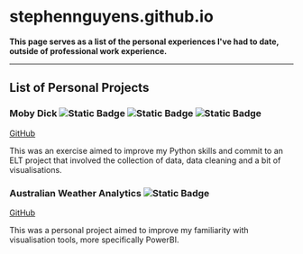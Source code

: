 # stephennguyens.github.io

**This page serves as a list of the personal experiences I've had to date, outside of professional work experience.**

---
## List of Personal Projects
### Moby Dick  ![Static Badge](https://img.shields.io/badge/Python-purple) ![Static Badge](https://img.shields.io/badge/SQL-orange) ![Static Badge](https://img.shields.io/badge/PowerBI-blue)

[GitHub](https://github.com/equanimittyy/mobydick)

This was an exercise aimed to improve my Python skills and commit to an ELT project that involved the collection of data, data cleaning and a bit of visualisations.

### Australian Weather Analytics ![Static Badge](https://img.shields.io/badge/PowerBI-blue)
[GitHub](https://github.com/equanimittyy/weatherau) 

This was a personal project aimed to improve my familiarity with visualisation tools, more specifically PowerBI.
